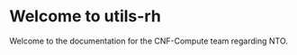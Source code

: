 # Welcome to utils-rh

Welcome to the documentation for the CNF-Compute team regarding NTO.

```{tableofcontents}
```
